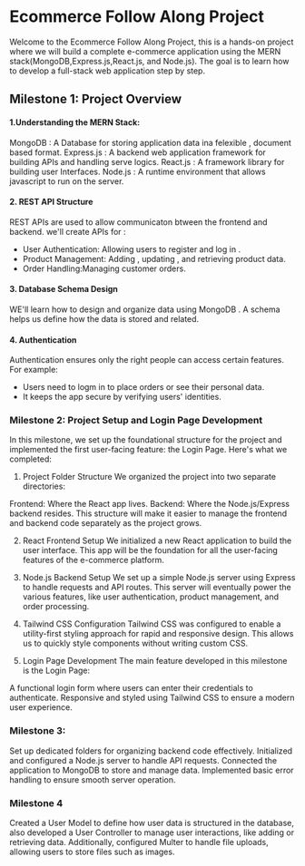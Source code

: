 # Ecommerce Follow Along Project
Welcome to the Ecommerce Follow Along Project, this is a hands-on project where we will build a complete e-commerce application using the MERN stack(MongoDB,Express.js,React.js, and Node.js). The goal is to learn how to develop a full-stack web application step by step.

## Milestone 1: Project Overview 

#### 1.Understanding the MERN Stack:
MongoDB : A Database for storing application data ina felexible , document based format.
Express.js : A backend web application framework for building APIs and handling serve logics.
React.js : A framework library for building user Interfaces.
Node.js : A runtime environment that allows javascript to run on the server.

#### 2. REST API Structure
REST APIs are used to allow communicaton btween the frontend and backend.
we'll create APIs for :
- User Authentication: Allowing users to register and log in .
- Product Management: Adding , updating , and retrieving product data.
- Order Handling:Managing customer orders.

#### 3. Database Schema Design 
WE'll learn how to design and organize data using MongoDB . A schema helps us define how the data is stored and related.

#### 4. Authentication 
Authentication ensures only the right people can access certain features. For example:
- Users need to logm in to place orders or see their personal data.
- It keeps the app secure by verifying users' identities.

### Milestone 2: Project Setup and Login Page Development
In this milestone, we set up the foundational structure for the project and implemented the first user-facing feature: the Login Page. Here's what we completed:

1. Project Folder Structure
We organized the project into two separate directories:

Frontend: Where the React app lives.
Backend: Where the Node.js/Express backend resides.
This structure will make it easier to manage the frontend and backend code separately as the project grows.

2. React Frontend Setup
We initialized a new React application to build the user interface. This app will be the foundation for all the user-facing features of the e-commerce platform.

3. Node.js Backend Setup
We set up a simple Node.js server using Express to handle requests and API routes. This server will eventually power the various features, like user authentication, product management, and order processing.

4. Tailwind CSS Configuration
Tailwind CSS was configured to enable a utility-first styling approach for rapid and responsive design. This allows us to quickly style components without writing custom CSS.

5. Login Page Development
The main feature developed in this milestone is the Login Page:

A functional login form where users can enter their credentials to authenticate.
Responsive and styled using Tailwind CSS to ensure a modern user experience.

### Milestone 3:
Set up dedicated folders for organizing backend code effectively. Initialized and configured a Node.js server to handle API requests. Connected the application to MongoDB to store and manage data. Implemented basic error handling to ensure smooth server operation.

### Milestone 4
Created a User Model to define how user data is structured in the database, also developed a User Controller to manage user interactions, like adding or retrieving data. Additionally, configured Multer to handle file uploads, allowing users to store files such as images.

